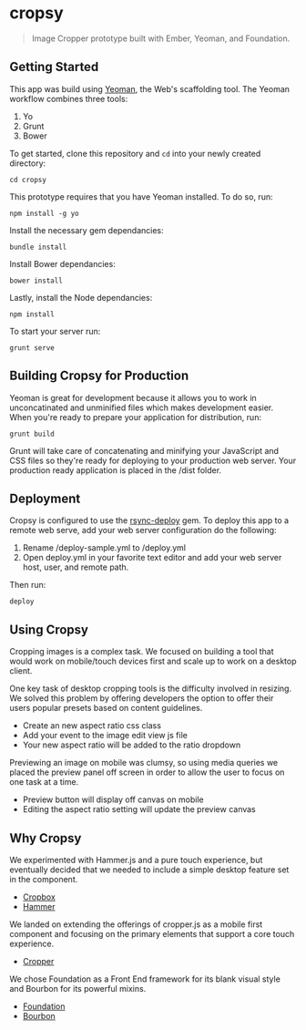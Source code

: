 # cropsy

> Image Cropper prototype built with Ember, Yeoman, and Foundation.

## Getting Started

This app was build using [Yeoman](http://yeoman.io), the Web's scaffolding tool. The Yeoman workflow combines three tools:

1. Yo
2. Grunt
3. Bower

To get started, clone this repository and ````cd```` into your newly created directory:

```shell
cd cropsy
```

This prototype requires that you have Yeoman installed. To do so, run:

```shell
npm install -g yo
```

Install the necessary gem dependancies:

```shell
bundle install
```

Install Bower dependancies:

```shell
bower install
```

Lastly, install the Node dependancies:

```shell
npm install
```

To start your server run:

```shell
grunt serve
```

## Building Cropsy for Production

Yeoman is great for development because it allows you to work in unconcatinated and unminified files which makes development easier. When you're ready to prepare your application for distribution, run:

```shell
grunt build
```

Grunt will take care of concatenating and minifying your JavaScript and CSS files so they're ready for deploying to your production web server. Your production ready application is placed in the /dist folder.


## Deployment

Cropsy is configured to use the [rsync-deploy](https://github.com/rosszurowski/deploy) gem. To deploy this app to a remote web serve, add your web server configuration do the following:

1. Rename /deploy-sample.yml to /deploy.yml
2. Open deploy.yml in your favorite text editor and add your web server host, user, and remote path.

Then run:

```shell
deploy
```

## Using Cropsy

Cropping images is a complex task. We focused on building a tool that would work on mobile/touch devices first and scale up to work on a desktop client.

One key task of desktop cropping tools is the difficulty involved in resizing. We solved this problem by offering developers the option to offer their users popular presets based on content guidelines.

* Create an new aspect ratio css class
* Add your event to the image edit view js file
* Your new aspect ratio will be added to the ratio dropdown

Previewing an image on mobile was clumsy, so using media queries we placed the preview panel off screen in order to allow the user to focus on one task at a time.

* Preview button will display off canvas on mobile
* Editing the aspect ratio setting will update the preview canvas

## Why Cropsy

We experimented with Hammer.js and a pure touch experience, but eventually decided that we needed to include a simple desktop feature set in the component.

* [Cropbox](https://github.com/acornejo/jquery-cropbox)
* [Hammer](http://hammerjs.github.io/)

We landed on extending the offerings of cropper.js as a mobile first component and focusing on the primary elements that support a core touch experience. 

* [Cropper](https://github.com/fengyuanchen/cropper)

We chose Foundation as a Front End framework for its blank visual style and Bourbon for its powerful mixins.

* [Foundation](http://foundation.zurb.com/docs/)
* [Bourbon](http://bourbon.io/)

